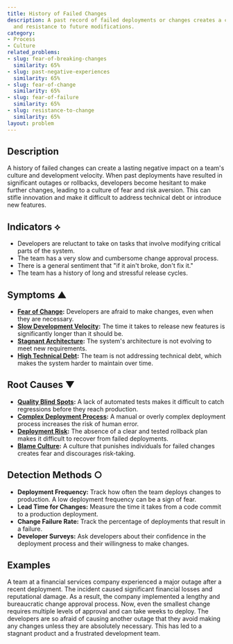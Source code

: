 ```yaml
---
title: History of Failed Changes
description: A past record of failed deployments or changes creates a culture of fear
  and resistance to future modifications.
category:
- Process
- Culture
related_problems:
- slug: fear-of-breaking-changes
  similarity: 65%
- slug: past-negative-experiences
  similarity: 65%
- slug: fear-of-change
  similarity: 65%
- slug: fear-of-failure
  similarity: 65%
- slug: resistance-to-change
  similarity: 65%
layout: problem
---
```


## Description
A history of failed changes can create a lasting negative impact on a team's culture and development velocity. When past deployments have resulted in significant outages or rollbacks, developers become hesitant to make further changes, leading to a culture of fear and risk aversion. This can stifle innovation and make it difficult to address technical debt or introduce new features.

## Indicators ⟡
- Developers are reluctant to take on tasks that involve modifying critical parts of the system.
- The team has a very slow and cumbersome change approval process.
- There is a general sentiment that "if it ain't broke, don't fix it."
- The team has a history of long and stressful release cycles.

## Symptoms ▲
- **[Fear of Change](fear-of-change.md):** Developers are afraid to make changes, even when they are necessary.
- **[Slow Development Velocity](slow-development-velocity.md):** The time it takes to release new features is significantly longer than it should be.
- **[Stagnant Architecture](stagnant-architecture.md):** The system's architecture is not evolving to meet new requirements.
- **[High Technical Debt](high-technical-debt.md):** The team is not addressing technical debt, which makes the system harder to maintain over time.

## Root Causes ▼
- **[Quality Blind Spots](quality-blind-spots.md):** A lack of automated tests makes it difficult to catch regressions before they reach production.
- **[Complex Deployment Process](complex-deployment-process.md):** A manual or overly complex deployment process increases the risk of human error.
- **[Deployment Risk](deployment-risk.md):** The absence of a clear and tested rollback plan makes it difficult to recover from failed deployments.
- **[Blame Culture](blame-culture.md):** A culture that punishes individuals for failed changes creates fear and discourages risk-taking.

## Detection Methods ○
- **Deployment Frequency:** Track how often the team deploys changes to production. A low deployment frequency can be a sign of fear.
- **Lead Time for Changes:** Measure the time it takes from a code commit to a production deployment.
- **Change Failure Rate:** Track the percentage of deployments that result in a failure.
- **Developer Surveys:** Ask developers about their confidence in the deployment process and their willingness to make changes.

## Examples
A team at a financial services company experienced a major outage after a recent deployment. The incident caused significant financial losses and reputational damage. As a result, the company implemented a lengthy and bureaucratic change approval process. Now, even the smallest change requires multiple levels of approval and can take weeks to deploy. The developers are so afraid of causing another outage that they avoid making any changes unless they are absolutely necessary. This has led to a stagnant product and a frustrated development team.
